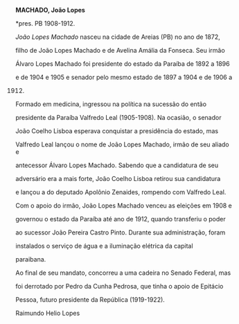 **MACHADO, João Lopes**



\*pres. PB 1908-1912.



*João Lopes Machado* nasceu na cidade de Areias (PB) no ano de 1872,

filho de João Lopes Machado e de Avelina Amália da Fonseca. Seu irmão

Álvaro Lopes Machado foi presidente do estado da Paraíba de 1892 a 1896

e de 1904 e 1905 e senador pelo mesmo estado de 1897 a 1904 e de 1906 a

1912.



Formado em medicina, ingressou na política na sucessão do então

presidente da Paraíba Valfredo Leal (1905-1908). Na ocasião, o senador

João Coelho Lisboa esperava conquistar a presidência do estado, mas

Valfredo Leal lançou o nome de João Lopes Machado, irmão de seu aliado e

antecessor Álvaro Lopes Machado. Sabendo que a candidatura de seu

adversário era a mais forte, João Coelho Lisboa retirou sua candidatura

e lançou a do deputado Apolônio Zenaides, rompendo com Valfredo Leal.

Com o apoio do irmão, João Lopes Machado venceu as eleições em 1908 e

governou o estado da Paraíba até ano de 1912, quando transferiu o poder

ao sucessor João Pereira Castro Pinto. Durante sua administração, foram

instalados o serviço de água e a iluminação elétrica da capital

paraibana.



Ao final de seu mandato, concorreu a uma cadeira no Senado Federal, mas

foi derrotado por Pedro da Cunha Pedrosa, que tinha o apoio de Epitácio

Pessoa, futuro presidente da República (1919-1922).



Raimundo Helio Lopes



